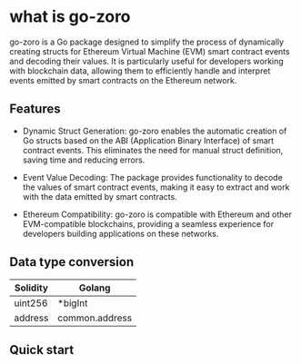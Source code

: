 # what is go-zoro
go-zoro is a Go package designed to simplify the process of dynamically creating structs for Ethereum Virtual Machine (EVM) smart contract events and decoding their values. It is particularly useful for developers working with blockchain data, allowing them to efficiently handle and interpret events emitted by smart contracts on the Ethereum network.
## Features
* Dynamic Struct Generation: go-zoro enables the automatic creation of Go structs based on the ABI (Application Binary Interface) of smart contract events. This eliminates the need for manual struct definition, saving time and reducing errors.

* Event Value Decoding: The package provides functionality to decode the values of smart contract events, making it easy to extract and work with the data emitted by smart contracts.

* Ethereum Compatibility: go-zoro is compatible with Ethereum and other EVM-compatible blockchains, providing a seamless experience for developers building applications on these networks.
## Data type conversion

| Solidity  | Golang         |
|-----------|----------------|
| uint256   | *bigInt        |
| address   | common.address |

## Quick start
